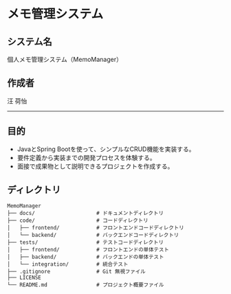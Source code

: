 # メモ管理システム 

## システム名  
個人メモ管理システム（MemoManager）

## 作成者  

汪 荷怡

---

## 目的
- JavaとSpring Bootを使って、シンプルなCRUD機能を実装する。
- 要件定義から実装までの開発プロセスを体験する。
- 面接で成果物として説明できるプロジェクトを作成する。

## ディレクトリ

```
MemoManager
├── docs/                    # ドキュメントディレクトリ         
├── code/                    # コードディレクトリ
│   ├── frontend/            # フロントエンドコードディレクトリ
│   └── backend/             # バックエンドコードディレクトリ
├── tests/                   # テストコードディレクトリ
│   ├── frontend/            # フロントエンドの単体テスト
│   ├── backend/             # バックエンドの単体テスト
│   └── integration/         # 統合テスト
├── .gitignore               # Git 無視ファイル
├── LICENSE                  
└── README.md                # プロジェクト概要ファイル
```


